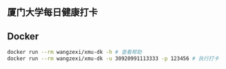 ## 厦门大学每日健康打卡

## Docker

```bash
docker run --rm wangzexi/xmu-dk -h # 查看帮助
docker run --rm wangzexi/xmu-dk -u 30920991113333 -p 123456 # 执行打卡
```
